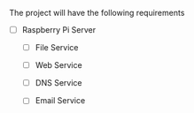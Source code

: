 The project will have the following requirements

- [ ] Raspberry Pi Server
	- [ ] File Service
	- [ ] Web Service
	- [ ] DNS Service
	- [ ] Email Service
	
